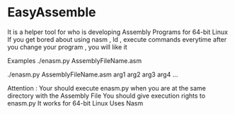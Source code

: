 # EasyAssemble

It is a helper tool for who is developing Assembly Programs for 64-bit Linux
If you get bored about using nasm , ld , execute commands everytime after you change your program , you will like it

Examples
./enasm.py AssemblyFileName.asm 

./enasm.py AssemblyFileName.asm arg1 arg2 arg3 arg4 ...

Attention :
Your should execute enasm.py when you are at the same directory with the Assembly File
You should give execution rights to enasm.py
It works for 64-bit Linux
Uses Nasm
